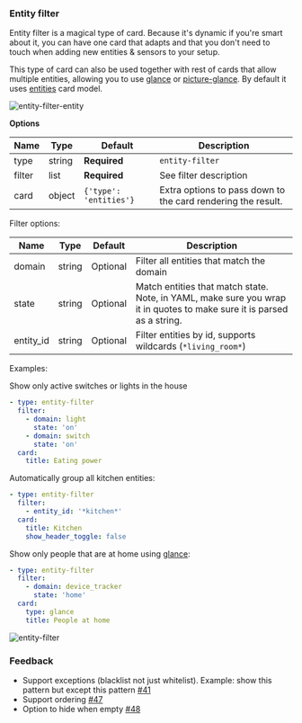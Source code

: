 ### Entity filter

Entity filter is a magical type of card. Because it's dynamic if you're smart about it, you can have one card that adapts and that you don't need to touch when adding new entities & sensors to your setup. 

This type of card can also be used together with rest of cards that allow multiple entities, allowing you to use [glance](card-glance.md) or [picture-glance](card-picture-glance.md). By default it uses [entities](card-entities.md) card model.

![entity-filter-entity](https://user-images.githubusercontent.com/7738048/41776696-686e976e-7631-11e8-95bb-bb69a9494c7d.png)

**Options**

| Name | Type | Default | Description
| ---- | ---- | ------- | -----------
| type | string | **Required** | `entity-filter`
| filter | list | **Required** | See filter description
| card | object | `{'type': 'entities'}` | Extra options to pass down to the card rendering the result.

Filter options:

| Name | Type | Default | Description
| ---- | ---- | ------- | -----------
| domain | string | Optional | Filter all entities that match the domain
| state | string | Optional | Match entities that match state. Note, in YAML, make sure you wrap it in quotes to make sure it is parsed as a string.
| entity_id | string | Optional | Filter entities by id, supports wildcards (`*living_room*`)

Examples:

Show only active switches or lights in the house
```yaml
- type: entity-filter
  filter:
    - domain: light
      state: 'on'
    - domain: switch
      state: 'on'
  card:
    title: Eating power
```

Automatically group all kitchen entities:
```yaml
- type: entity-filter
  filter:
    - entity_id: '*kitchen*'
  card:
    title: Kitchen
    show_header_toggle: false
```

Show only people that are at home using [glance](card-glance.md):
```yaml
- type: entity-filter
  filter:
    - domain: device_tracker
      state: 'home'
  card: 
    type: glance
    title: People at home
```

![entity-filter](https://user-images.githubusercontent.com/7738048/41775896-71d42556-762e-11e8-8b02-d75c7824300a.png)


### Feedback
- Support exceptions (blacklist not just whitelist). Example: show this pattern but except this pattern [#41](https://github.com/home-assistant/ui-schema/issues/41)
- Support ordering [#47](https://github.com/home-assistant/ui-schema/issues/47)
- Option to hide when empty [#48](https://github.com/home-assistant/ui-schema/issues/48)